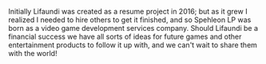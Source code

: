 Initially Lifaundi was created as a resume project in 2016; but as it grew I realized I needed to hire others to get it finished, and so Spehleon LP was born as a video game development services company. Should Lifaundi be a financial success we have all sorts of ideas for future games and other entertainment products to follow it up with, and we can't wait to share them with the world!
